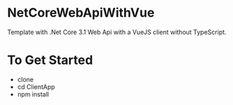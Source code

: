 # NetCoreWebApiWithVue

Template with .Net Core 3.1 Web Api with a VueJS client without TypeScript.

# To Get Started
- clone
- cd ClientApp
- npm install
